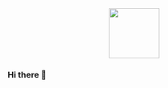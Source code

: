 <div id="header" align="center">
  <img src="https://media.giphy.com/media/fY66AKnLthOJdY3Usd/giphy.gif" width="100"/>
</div>

### Hi there 👋

<!--
**phhung1901/phhung1901** is a ✨ _special_ ✨ repository because its `README.md` (this file) appears on your GitHub profile.

Here are some ideas to get you started:

- 🔭 I’m currently working on ...
- 🌱 I’m currently learning ...
- 👯 I’m looking to collaborate on ...
- 🤔 I’m looking for help with ...
- 💬 Ask me about ...
- 📫 How to reach me: ...
- 😄 Pronouns: ...
- ⚡ Fun fact: ...
-->
